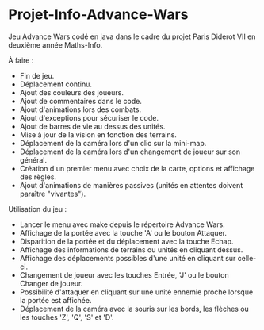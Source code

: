 # Projet-Info-Advance-Wars
Jeu Advance Wars codé en java dans le cadre du projet Paris Diderot VII en deuxième année Maths-Info.

À faire :
- Fin de jeu.
- Déplacement continu.
- Ajout des couleurs des joueurs.
- Ajout de commentaires dans le code.
- Ajout d'animations lors des combats.
- Ajout d'exceptions pour sécuriser le code.
- Ajout de barres de vie au dessus des unités.
- Mise à jour de la vision en fonction des terrains.
- Déplacement de la caméra lors d'un clic sur la mini-map.
- Déplacement de la caméra lors d'un changement de joueur sur son général.
- Création d'un premier menu avec choix de la carte, options et affichage des règles.
- Ajout d'animations de manières passives (unités en attentes doivent paraître "vivantes").

Utilisation du jeu :
- Lancer le menu avec make depuis le répertoire Advance Wars.
- Affichage de la portée avec la touche 'A' ou le bouton Attaquer.
- Disparition de la portée et du déplacement avec la touche Echap.
- Affichage des informations de terrains ou unités en cliquant dessus.
- Affichage des déplacements possibles d'une unité en cliquant sur celle-ci.
- Changement de joueur avec les touches Entrée, 'J' ou le bouton Changer de joueur.
- Possibilité d'attaquer en cliquant sur une unité ennemie proche lorsque la portée est affichée.
- Déplacement de la caméra avec la souris sur les bords, les flèches ou les touches 'Z', 'Q', 'S' et 'D'.

